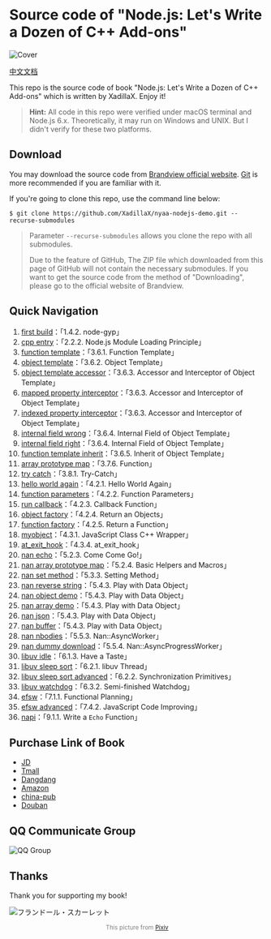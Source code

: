 # Source code of "Node.js: Let's Write a Dozen of C++ Add-ons"

![Cover](cover.jpg)

[中文文档](README.md)

This repo is the source code of book "Node.js: Let's Write a Dozen of C++ Add-ons" which is written by XadillaX. Enjoy
it!

> **Hint:** All code in this repo were verified under macOS terminal and Node.js 6.x. Theoretically, it may run on
> Windows and UNIX. But I didn't verify for these two platforms.

## Download

You may download the source code from [Brandview official website](http://www.broadview.com.cn/). [Git](https://git-scm.com/) is more recommended if you are familiar with it.

If you're going to clone this repo, use the command line below:

```shell
$ git clone https://github.com/XadillaX/nyaa-nodejs-demo.git --recurse-submodules
```

> Parameter `--recurse-submodules` allows you clone the repo with all submodules.
>
> Due to the feature of GitHub, The ZIP file which downloaded from this page of GitHub will not contain the necessary
> submodules. If you want to get the source code from the method of "Downloading", please go to the official website of
> Brandview.

## Quick Navigation

1. [first build](first_build)：「1.4.2. node-gyp」
2. [cpp entry](2.%20cpp%20entry)：「2.2.2. Node.js Module Loading Principle」
3. [function template](3.%20function%20template)：「3.6.1. Function Template」
4. [object template](4.%20object%20template)：「3.6.2. Object Template」
5. [object template accessor](5.%20object%20template%20accessor)：「3.6.3. Accessor and Interceptor of Object Template」
6. [mapped property interceptor](6.%20mapped%20property%20interceptor)：「3.6.3. Accessor and Interceptor of Object Template」
7. [indexed property interceptor](7.%20indexed%20property%20interceptor)：「3.6.3. Accessor and Interceptor of Object Template」
8. [internal field wrong](8.%20internal%20field%20wrong)：「3.6.4. Internal Field of Object Template」
9. [internal field right](9.%20internal%20field%20right)：「3.6.4. Internal Field of Object Template」
10. [function template inherit](10.%20function%20template%20inherit)：「3.6.5. Inherit of Object Template」
11. [array prototype map](11.%20array%20prototype%20map)：「3.7.6. Function」
12. [try catch](12.%20try%20catch)：「3.8.1. Try-Catch」
13. [hello world again](13.%20hello%20world%20again)：「4.2.1. Hello World Again」
14. [function parameters](14.%20function%20parameters)：「4.2.2. Function Parameters」
15. [run callback](15.%20run%20callback)：「4.2.3. Callback Function」
16. [object factory](16.%20object%20factory)：「4.2.4. Return an Objects」
17. [function factory](17.%20function%20factory)：「4.2.5. Return a Function」
18. [myobject](18.%20myobject)：「4.3.1. JavaScript Class C++ Wrapper」
19. [at_exit_hook](19.%20at_exit_hook)：「4.3.4. at_exit_hook」
20. [nan echo](20.%20nan%20echo)：「5.2.3. Come Come Go!」
21. [nan array prototype map](21.%20nan%20array%20prototype%20map)：「5.2.4. Basic Helpers and Macros」
22. [nan set method](22.%20nan%20set%20method)：「5.3.3. Setting Method」
23. [nan reverse string](23.%20nan%20reverse%20string)：「5.4.3. Play with Data Object」
24. [nan object demo](24.%20nan%20object%20demo)：「5.4.3. Play with Data Object」
25. [nan array demo](25.%20nan%20array%20demo)：「5.4.3. Play with Data Object」
26. [nan json](26.%20nan%20json)：「5.4.3. Play with Data Object」
27. [nan buffer](27.%20nan%20buffer)：「5.4.3. Play with Data Object」
28. [nan nbodies](28.%20nan%20nbodies)：「5.5.3. Nan::AsyncWorker」
29. [nan dummy download](29.%20nan%20dummy%20download)：「5.5.4. Nan::AsyncProgressWorker」
30. [libuv idle](30.%20libuv%20idle)：「6.1.3. Have a Taste」
31. [libuv sleep sort](31.%20libuv%20sleep%20sort)：「6.2.1. libuv Thread」
32. [libuv sleep sort advanced](32.%20libuv%20sleep%20sort%20advanced)：「6.2.2. Synchronization Primitives」
33. [libuv watchdog](33.%20libuv%20watchdog)：「6.3.2. Semi-finished Watchdog」
34. [efsw](34.%20efsw)：「7.1.1. Functional Planning」
35. [efsw advanced](https://github.com/XadillaX/node-efsw/tree/85cc5b816c3e04b4df92f63592f5e9ce99808418)：「7.4.2. JavaScript Code Improving」
36. [napi](36.%20napi)：「9.1.1. Write a `Echo` Function」

## Purchase Link of Book

+ [JD](https://item.jd.com/12380404.html)
+ [Tmall](https://detail.tmall.com/item.htm?id=571628730908&cat_id=2)
+ [Dangdang](http://product.dangdang.com/25291814.html)
+ [Amazon](https://www.amazon.cn/dp/B07DL8GHQC/ie=UTF8&qid=1528969734)
+ [china-pub](http://product.china-pub.com/8039217)
+ [Douban](https://book.douban.com/subject/30247892/)

## QQ Communicate Group

![QQ Group](./qq_group.png)

## Thanks

Thank you for supporting my book!

![フランドール・スカーレット](flandre.jpg)

<center><font color="gray"><small>This picture from <a target="_blank" href="https://www.pixiv.net/member_illust.php?mode=medium&illust_id=35873732">Pixiv</a></small></font></center>

